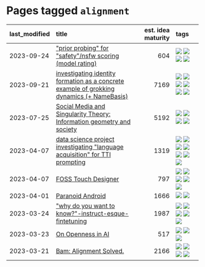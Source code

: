 # Pages tagged `alignment`

|last_modified|title|est. idea maturity|tags
|:---|:---|---:|:---|
|2023-09-24|["prior probing" for "safety"/nsfw scoring (model rating)](../prior_probing.md)|604|[![](https://img.shields.io/badge/tag-alignment-50c04b)](../tags/alignment.md) [![](https://img.shields.io/badge/tag-experimental-32d44f)](../tags/experimental.md) [![](https://img.shields.io/badge/tag-mechanistic_interpretability-7ffa70)](../tags/mechanistic_interpretability.md) [![](https://img.shields.io/badge/tag-wip-c6963e)](../tags/wip.md)|
|2023-09-21|[investigating identity formation as a concrete example of grokking dynamics (+ NameBasis)](../identity_grokking_dynamics.md)|7169|[![](https://img.shields.io/badge/tag-alignment-50c04b)](../tags/alignment.md) [![](https://img.shields.io/badge/tag-experimental-32d44f)](../tags/experimental.md) [![](https://img.shields.io/badge/tag-interpretability-4072a1)](../tags/interpretability.md) [![](https://img.shields.io/badge/tag-publication-c4fb38)](../tags/publication.md) [![](https://img.shields.io/badge/tag-safety-7c795e)](../tags/safety.md) [![](https://img.shields.io/badge/tag-wip-c6963e)](../tags/wip.md)|
|2023-07-25|[Social Media and Singularity Theory: Information geometry and society](../social_singularities.md)|5192|[![](https://img.shields.io/badge/tag-alignment-50c04b)](../tags/alignment.md) [![](https://img.shields.io/badge/tag-information_geometry-35d2ce)](../tags/information_geometry.md) [![](https://img.shields.io/badge/tag-philosophy-35b163)](../tags/philosophy.md) [![](https://img.shields.io/badge/tag-publication-c4fb38)](../tags/publication.md)|
|2023-04-07|[data science project investigating "language acquisition" for TTI prompting](../tti_language_aqcuisition.md)|1319|[![](https://img.shields.io/badge/tag-alignment-50c04b)](../tags/alignment.md) [![](https://img.shields.io/badge/tag-dataset-c92725)](../tags/dataset.md) [![](https://img.shields.io/badge/tag-experimental-32d44f)](../tags/experimental.md) [![](https://img.shields.io/badge/tag-prompting-a68128)](../tags/prompting.md) [![](https://img.shields.io/badge/tag-publication-c4fb38)](../tags/publication.md) [![](https://img.shields.io/badge/tag-publicgood-1dc0d1)](../tags/publicgood.md) [![](https://img.shields.io/badge/tag-stability-e168be)](../tags/stability.md)|
|2023-04-07|[FOSS Touch Designer](../FOSS_touch_designer.md)|797|[![](https://img.shields.io/badge/tag-alignment-50c04b)](../tags/alignment.md) [![](https://img.shields.io/badge/tag-animation-d5ffe)](../tags/animation.md) [![](https://img.shields.io/badge/tag-publicgood-1dc0d1)](../tags/publicgood.md) [![](https://img.shields.io/badge/tag-tooling-3f9741)](../tags/tooling.md) [![](https://img.shields.io/badge/tag-wip-c6963e)](../tags/wip.md)|
|2023-04-01|[Paranoid Android](../paranoid-android.md)|1666|[![](https://img.shields.io/badge/tag-alignment-50c04b)](../tags/alignment.md) [![](https://img.shields.io/badge/tag-experimental-32d44f)](../tags/experimental.md)|
|2023-03-24|["why do you want to know?"-instruct-esque-fintetuning](../whydoyouwantoknow.md)|1987|[![](https://img.shields.io/badge/tag-aiethics-d548d8)](../tags/aiethics.md) [![](https://img.shields.io/badge/tag-alignment-50c04b)](../tags/alignment.md) [![](https://img.shields.io/badge/tag-dialogue-98b52b)](../tags/dialogue.md) [![](https://img.shields.io/badge/tag-models-7fe3bd)](../tags/models.md) [![](https://img.shields.io/badge/tag-wip-c6963e)](../tags/wip.md)|
|2023-03-23|[On Openness in AI](../on_openness_in_ai.md)|517|[![](https://img.shields.io/badge/tag-alignment-50c04b)](../tags/alignment.md) [![](https://img.shields.io/badge/tag-publication-c4fb38)](../tags/publication.md) [![](https://img.shields.io/badge/tag-publicgood-1dc0d1)](../tags/publicgood.md)|
|2023-03-21|[Bam: Alignment Solved.](../ezmode_alignment.md)|2166|[![](https://img.shields.io/badge/tag-alignment-50c04b)](../tags/alignment.md) [![](https://img.shields.io/badge/tag-dataset-c92725)](../tags/dataset.md) [![](https://img.shields.io/badge/tag-experimental-32d44f)](../tags/experimental.md) [![](https://img.shields.io/badge/tag-meta-1eefac)](../tags/meta.md)|